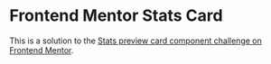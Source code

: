 # Frontend Mentor Stats Card

This is a solution to the [Stats preview card component challenge on Frontend Mentor](https://www.frontendmentor.io/challenges/stats-preview-card-component-8JqbgoU62).
